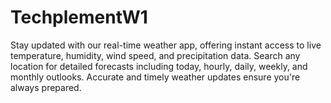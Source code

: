 # TechplementW1
Stay updated with our real-time weather app, offering instant access to live temperature, humidity, wind speed, and precipitation data. Search any location for detailed forecasts including today, hourly, daily, weekly, and monthly outlooks. Accurate and timely weather updates ensure you're always prepared.
